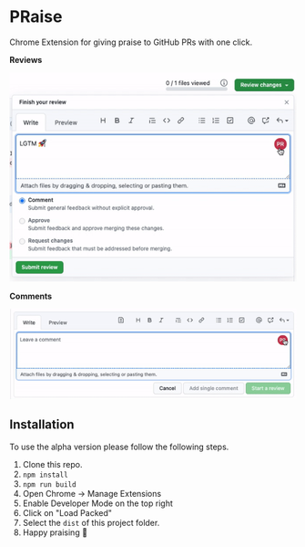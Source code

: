 # PRaise

Chrome Extension for giving praise to GitHub PRs with one click.

**Reviews**

![PRaise Review Demo](./demo-review.gif)

**Comments**

![PRaise Copmment Demo](./demo-comment.gif)

## Installation

To use the alpha version please follow the following steps.

1. Clone this repo.
2. `npm install`
3. `npm run build`
4. Open Chrome -> Manage Extensions
5. Enable Developer Mode on the top right
6. Click on "Load Packed"
7. Select the `dist` of this project folder.
8. Happy praising 👏
